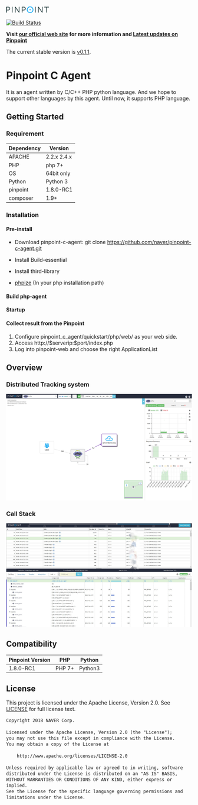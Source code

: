 ![Pinpoint](images/logo.png)

[![Build Status](https://travis-ci.com/naver/pinpoint-c-agent.svg?branch=dev)](https://travis-ci.com/naver/pinpoint-c-agent)

**Visit [our official web site](http://naver.github.io/pinpoint/) for more information and [Latest updates on Pinpoint](https://naver.github.io/pinpoint/news.html)**  


The current stable version is [v0.1.1](https://github.com/naver/pinpoint-c-agent/releases).

# Pinpoint C Agent

It is an agent written by C/C++ PHP python language. And we hope to support other languages by this agent. Until now, it supports PHP language.

## Getting Started

### Requirement

Dependency|Version
---|----
APACHE| 2.2.x 2.4.x
PHP| php 7+
OS| 64bit only
Python | Python 3
pinpoint| 1.8.0-RC1
composer| 1.9+



### Installation

#### Pre-install
- Download pinpoint-c-agent:  git clone https://github.com/naver/pinpoint-c-agent.git
 

- Install Build-essential


- Install third-library  



     
-  [phpize](http://php.net/manual/en/install.pecl.phpize.php) (In your php installation path)
  
#### Build php-agent


#### Startup 

#### Collect result from the Pinpoint 
1. Configure pinpoint_c_agent/quickstart/php/web/ as your web side.
2. Access http://\$serverip:\$port/index.php 
3. Log into pinpoint-web and choose the right ApplicationList 

## Overview

### Distributed Tracking system
![CallStack](images/1.png)

### Call Stack
![CallStack](images/2.png)


## Compatibility

Pinpoint Version | PHP| Python
---------------- | ----- | -----
1.8.0-RC1 | PHP 7+ | Python3

## License
This project is licensed under the Apache License, Version 2.0.
See [LICENSE](LICENSE) for full license text.

```
Copyright 2018 NAVER Corp.

Licensed under the Apache License, Version 2.0 (the "License");
you may not use this file except in compliance with the License.
You may obtain a copy of the License at

    http://www.apache.org/licenses/LICENSE-2.0

Unless required by applicable law or agreed to in writing, software
distributed under the License is distributed on an "AS IS" BASIS,
WITHOUT WARRANTIES OR CONDITIONS OF ANY KIND, either express or implied.
See the License for the specific language governing permissions and
limitations under the License.
```
